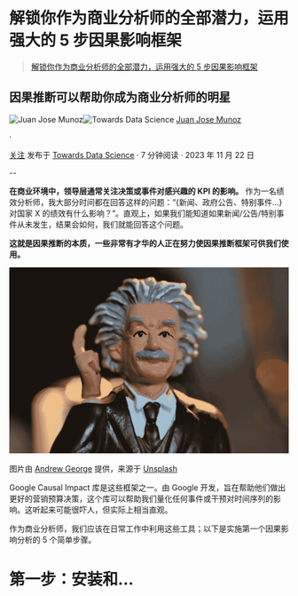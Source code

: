 # 解锁你作为商业分析师的全部潜力，运用强大的 5 步因果影响框架

> [解锁你作为商业分析师的全部潜力，运用强大的 5 步因果影响框架](https://towardsdatascience.com/unlock-your-full-potential-as-a-business-analyst-with-the-powerful-5-step-causal-impact-framework-8783f8cda4dc?source=collection_archive---------4-----------------------#2023-11-22)

## **因果推断可以帮助你成为商业分析师的明星**

[](https://medium.com/@juanjosemunozp?source=post_page-----8783f8cda4dc--------------------------------)![Juan Jose Munoz](https://medium.com/@juanjosemunozp?source=post_page-----8783f8cda4dc--------------------------------)[](https://towardsdatascience.com/?source=post_page-----8783f8cda4dc--------------------------------)![Towards Data Science](https://towardsdatascience.com/?source=post_page-----8783f8cda4dc--------------------------------) [Juan Jose Munoz](https://medium.com/@juanjosemunozp?source=post_page-----8783f8cda4dc--------------------------------)

·

[关注](https://medium.com/m/signin?actionUrl=https%3A%2F%2Fmedium.com%2F_%2Fsubscribe%2Fuser%2Fc4fd0e1cff25&operation=register&redirect=https%3A%2F%2Ftowardsdatascience.com%2Funlock-your-full-potential-as-a-business-analyst-with-the-powerful-5-step-causal-impact-framework-8783f8cda4dc&user=Juan+Jose+Munoz&userId=c4fd0e1cff25&source=post_page-c4fd0e1cff25----8783f8cda4dc---------------------post_header-----------) 发布于 [Towards Data Science](https://towardsdatascience.com/?source=post_page-----8783f8cda4dc--------------------------------) · 7 分钟阅读 · 2023 年 11 月 22 日 [](https://medium.com/m/signin?actionUrl=https%3A%2F%2Fmedium.com%2F_%2Fvote%2Ftowards-data-science%2F8783f8cda4dc&operation=register&redirect=https%3A%2F%2Ftowardsdatascience.com%2Funlock-your-full-potential-as-a-business-analyst-with-the-powerful-5-step-causal-impact-framework-8783f8cda4dc&user=Juan+Jose+Munoz&userId=c4fd0e1cff25&source=-----8783f8cda4dc---------------------clap_footer-----------)

--

[](https://medium.com/m/signin?actionUrl=https%3A%2F%2Fmedium.com%2F_%2Fbookmark%2Fp%2F8783f8cda4dc&operation=register&redirect=https%3A%2F%2Ftowardsdatascience.com%2Funlock-your-full-potential-as-a-business-analyst-with-the-powerful-5-step-causal-impact-framework-8783f8cda4dc&source=-----8783f8cda4dc---------------------bookmark_footer-----------)

**在商业环境中，领导层通常关注决策或事件对感兴趣的 KPI 的影响。** 作为一名绩效分析师，我大部分时间都在回答这样的问题：“{新闻、政府公告、特别事件…}对国家 X 的绩效有什么影响？”。直观上，如果我们能知道如果新闻/公告/特别事件从未发生，结果会如何，我们就能回答这个问题。

**这就是因果推断的本质，一些非常有才华的人正在努力使因果推断框架可供我们使用。**

![](img/2d9ad0b0b476457ea4385e4790bb2aeb.png)

图片由 [Andrew George](https://unsplash.com/@andrewjoegeorge?utm_source=medium&utm_medium=referral) 提供，来源于 [Unsplash](https://unsplash.com/?utm_source=medium&utm_medium=referral)

Google Causal Impact 库是这些框架之一。由 Google 开发，旨在帮助他们做出更好的营销预算决策，这个库可以帮助我们量化任何事件或干预对时间序列的影响。这听起来可能很吓人，但实际上相当直观。

作为商业分析师，我们应该在日常工作中利用这些工具；以下是实施第一个因果影响分析的 5 个简单步骤。

# 第一步：安装和…
